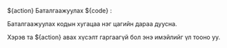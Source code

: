 ${action} Баталгаажуулах ${code} :

Баталгаажуулах кодын хугацаа нэг цагийн дараа дуусна.

Хэрэв та ${action} авах хүсэлт гаргаагүй бол энэ имэйлийг үл тооно уу.